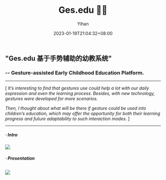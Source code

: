 ﻿---
title: "Ges.edu 👌🏻"
date: 2023-01-19T21:04:32+08:00
hidemeta: true
draft: false
author: ["Yihan"]
keywords: 
- Education
tags:
- Gesture-assisted Learning
- Preschooler's Education
- Future Interaction Mode
- Strategy
description: ""
showToc: true
TocOpen: true
showbreadcrumbs: true
disableShare: true
weight: 310
cover:
    image: "projects/gesedu/geseducover.jpg"
    caption: "To explore how 'gestures use' could help with early education! "
    alt: ""
    relative: false
---
## "Ges.edu 基于手势辅助的幼教系统"
### -- Gesture-assisted Early Childhood Education Platform.
----------------
[ *It’s interesting to find that gestures use could help a lot with our daily expression and even the learning process. Besides, with new technology, gestures were developed for more scenarios.*

*Then, I thought about what will be there if gesture could be used into children’s education, which may offer the opportunity for both their learning progress and future adaptability to such interaction modes.* ]

----------------
##### · Intro
![](gesedu1.jpg)
##### · Presentation
![](gesedu2.jpg)
---

